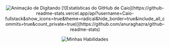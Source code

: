 <div align="center">
  <img src="https://readme-typing-svg.demolab.com?font=Fira+Code&pause=1000&color=00BFFF&center=true&vCenter=true&width=435&lines=Desenvolvedor+Full-Stack;Sempre+codando+e+bebendo+caf%C3%A9+%E2%98%95" alt="Animação de Digitando" />
[![Estatísticas do GitHub de Caio](https://github-readme-stats.vercel.app/api?username=Caio-fullstack&show_icons=true&theme=radical&hide_border=true&include_all_commits=true&count_private=true)](https://github.com/anuraghazra/github-readme-stats)


![Minhas Habilidades](https://skillicons.dev/icons?i=js,html,css,python,git,github,vscode,mysql,php)
</div>
<!--
**Caio-fullstack/Caio-fullstack** is a ✨ _special_ ✨ repository because its `README.md` (this file) appears on your GitHub profile.

Here are some ideas to get you started:

- 🔭 I’m currently working on ...
- 🌱 I’m currently learning ...
- 👯 I’m looking to collaborate on ...
- 🤔 I’m looking for help with ...
- 💬 Ask me about ...
- 📫 How to reach me: ...
- 😄 Pronouns: ...
- ⚡ Fun fact: ...
-->
